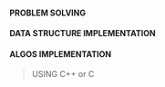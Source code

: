 #### PROBLEM SOLVING

#### DATA STRUCTURE IMPLEMENTATION 

#### ALGOS IMPLEMENTATION


> USING C++ or C 
